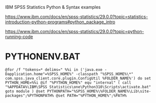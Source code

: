 IBM SPSS Statistics Python & Syntax examples

https://www.ibm.com/docs/en/spss-statistics/29.0.0?topic=statistics-introduction-python-programs#python_package_intro

https://www.ibm.com/docs/en/spss-statistics/29.0.0?topic=python-running-code



# PYTHONENV.BAT
`
@for /f "tokens=* delims=" %%i in ('java.exe -Dapplication.home"=%SPSS_HOME%" -classpath "%SPSS_HOME%\*" com.spss.java_client.core.plugin.ConfigUtil %FOLDER_NAME%') do set PYTHON_HOME=%%i
@if "%PYTHON_HOME%" equ "internal" (
	call "%APPDATA%\IBM\SPSS Statistics\one\Python310\Scripts\activate.bat"
	goto module
)
@set PYTHONPATH="%SPSS_HOME%\%FOLDER_NAME%\Lib\site-packages";%PYTHONPATH%
@set PATH="%PYTHON_HOME%";%PATH%
`